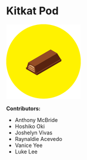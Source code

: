 # Kitkat Pod

![kitkat](pods-kitkat.png)

**Contributors:**

* Anthony McBride
* Hoshiko Oki
* Joshelyn Vivas
* Raynaldie Acevedo
* Vanice Yee
* Luke Lee
